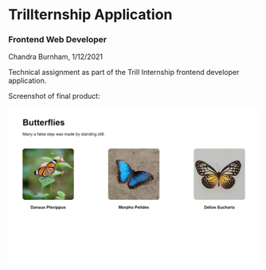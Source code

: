 # Trillternship Application
### Frontend Web Developer
Chandra Burnham, 1/12/2021

Technical assignment as part of the Trill Internship frontend developer application.

Screenshot of final product:

![screenshot](screenshot.jpg)

